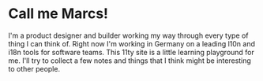 # Call me Marcs!

I'm a product designer and builder working my way through every type of thing I can think of. Right now I'm working in Germany on a leading l10n and i18n tools for software teams.
This 11ty site is a little learning playground for me. I'll try to collect a few notes and things that I think might be interesting to other people.